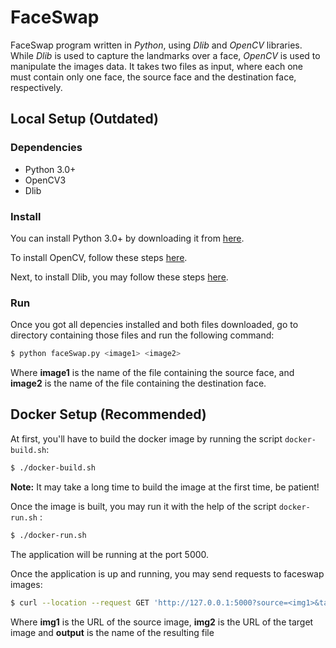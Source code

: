 # FaceSwap
FaceSwap program written in _Python_, using _Dlib_ and _OpenCV_ libraries.
While _Dlib_ is used to capture the landmarks over a face, _OpenCV_ is used to manipulate the images data.
It takes two files as input, where each one must contain only one face, the source face and the destination face, respectively.

## Local Setup (Outdated)
### Dependencies
- Python 3.0+
- OpenCV3
- Dlib

### Install

You can install Python 3.0+ by downloading it from [here](https://www.python.org/downloads/).

To install OpenCV, follow these steps [here](http://www.pyimagesearch.com/2016/10/24/ubuntu-16-04-how-to-install-opencv/).

Next, to install Dlib, you may follow these steps [here](http://www.pyimagesearch.com/2017/03/27/how-to-install-dlib/).

### Run

Once you got all depencies installed and both files downloaded, go to directory containing those files and run the following command:



``` sh
$ python faceSwap.py <image1> <image2>
```

Where **image1** is the name of the file containing the source face, and **image2** is the name of the file containing the destination face. 

## Docker Setup (Recommended)
At first, you'll have to build the docker image by running the script `docker-build.sh`:
``` sh
$ ./docker-build.sh
```

**Note:** It may take a long time to build the image at the first time, be patient!

Once the image is built, you may run it with the help of the script  `docker-run.sh` :
``` sh
$ ./docker-run.sh
```

The application will be running at the port 5000.

Once the application is up and running, you may send requests to faceswap images:

``` sh
$ curl --location --request GET 'http://127.0.0.1:5000?source=<img1>&target=<img2>' > output.jpeg
```

Where **img1** is the URL of the source image, **img2** is the URL of the target image and **output** is the name of the resulting file